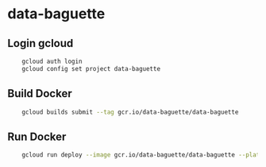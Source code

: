 # data-baguette

## Login gcloud

```bash
    gcloud auth login
    gcloud config set project data-baguette
```

## Build Docker

```bash
    gcloud builds submit --tag gcr.io/data-baguette/data-baguette
```

## Run Docker

```bash
    gcloud run deploy --image gcr.io/data-baguette/data-baguette --platform managed --max-instances=1
```